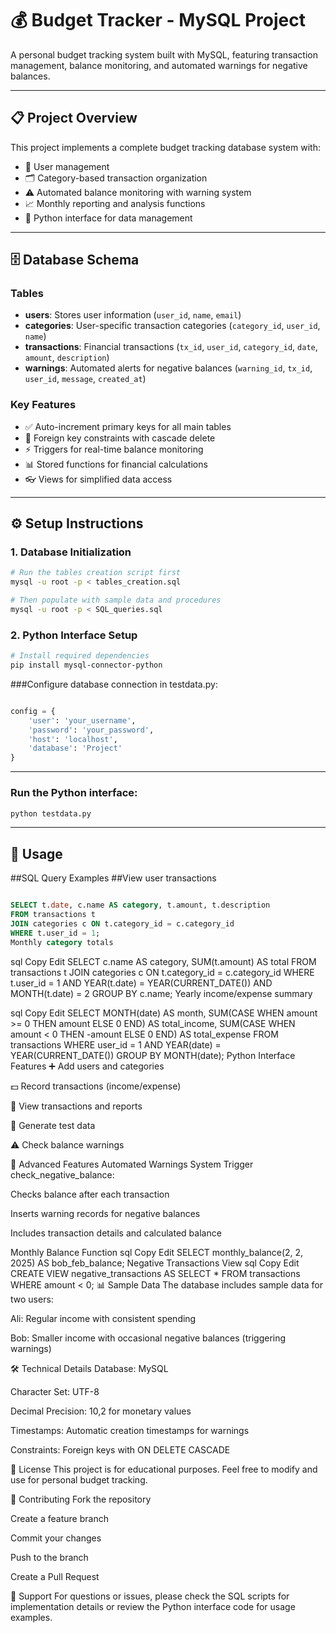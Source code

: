 # 💰 Budget Tracker - MySQL Project

A personal budget tracking system built with MySQL, featuring transaction management, balance monitoring, and automated warnings for negative balances.

---

## 📋 Project Overview
This project implements a complete budget tracking database system with:

- 👤 User management  
- 🗂️ Category-based transaction organization  
- ⚠️ Automated balance monitoring with warning system  
- 📈 Monthly reporting and analysis functions  
- 🐍 Python interface for data management  

---

## 🗄️ Database Schema

### Tables
- **users**: Stores user information (`user_id`, `name`, `email`)  
- **categories**: User-specific transaction categories (`category_id`, `user_id`, `name`)  
- **transactions**: Financial transactions (`tx_id`, `user_id`, `category_id`, `date`, `amount`, `description`)  
- **warnings**: Automated alerts for negative balances (`warning_id`, `tx_id`, `user_id`, `message`, `created_at`)  

### Key Features
- ✅ Auto-increment primary keys for all main tables  
- 🔗 Foreign key constraints with cascade delete  
- ⚡ Triggers for real-time balance monitoring  
- 📊 Stored functions for financial calculations  
- 👓 Views for simplified data access  

---

## ⚙️ Setup Instructions

### 1. Database Initialization
```bash
# Run the tables creation script first
mysql -u root -p < tables_creation.sql

# Then populate with sample data and procedures
mysql -u root -p < SQL_queries.sql
```
### 2. Python Interface Setup
```bash
# Install required dependencies
pip install mysql-connector-python
```
###Configure database connection in testdata.py:
```python

config = {
    'user': 'your_username',
    'password': 'your_password',
    'host': 'localhost',
    'database': 'Project'
}
```
---
### Run the Python interface:

```bash
python testdata.py
```
---

## 🚀 Usage
##SQL Query Examples
##View user transactions

```sql

SELECT t.date, c.name AS category, t.amount, t.description
FROM transactions t
JOIN categories c ON t.category_id = c.category_id
WHERE t.user_id = 1;
Monthly category totals
```
sql
Copy
Edit
SELECT c.name AS category, SUM(t.amount) AS total
FROM transactions t
JOIN categories c ON t.category_id = c.category_id
WHERE t.user_id = 1 
  AND YEAR(t.date) = YEAR(CURRENT_DATE())
  AND MONTH(t.date) = 2
GROUP BY c.name;
Yearly income/expense summary

sql
Copy
Edit
SELECT MONTH(date) AS month,
       SUM(CASE WHEN amount >= 0 THEN amount ELSE 0 END) AS total_income,
       SUM(CASE WHEN amount < 0 THEN -amount ELSE 0 END) AS total_expense
FROM transactions
WHERE user_id = 1
  AND YEAR(date) = YEAR(CURRENT_DATE())
GROUP BY MONTH(date);
Python Interface Features
➕ Add users and categories

💵 Record transactions (income/expense)

👀 View transactions and reports

🧪 Generate test data

⚠️ Check balance warnings

🔧 Advanced Features
Automated Warnings System
Trigger check_negative_balance:

Checks balance after each transaction

Inserts warning records for negative balances

Includes transaction details and calculated balance

Monthly Balance Function
sql
Copy
Edit
SELECT monthly_balance(2, 2, 2025) AS bob_feb_balance;
Negative Transactions View
sql
Copy
Edit
CREATE VIEW negative_transactions AS
SELECT * FROM transactions WHERE amount < 0;
📊 Sample Data
The database includes sample data for two users:

Ali: Regular income with consistent spending

Bob: Smaller income with occasional negative balances (triggering warnings)

🛠️ Technical Details
Database: MySQL

Character Set: UTF-8

Decimal Precision: 10,2 for monetary values

Timestamps: Automatic creation timestamps for warnings

Constraints: Foreign keys with ON DELETE CASCADE

📝 License
This project is for educational purposes. Feel free to modify and use for personal budget tracking.

🤝 Contributing
Fork the repository

Create a feature branch

Commit your changes

Push to the branch

Create a Pull Request

📧 Support
For questions or issues, please check the SQL scripts for implementation details or review the Python interface code for usage examples.





